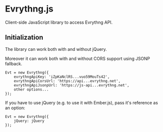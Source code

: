 Evrythng.js
===========

Client-side JavaScript library to access Evrythng API.

## Initialization

The library can work both with and without jQuery.

Moreover it can work both with and without CORS support using JSONP fallback.

	Evt = new Evrythng({
		evrythngApiKey: 'iZpKaNclRS...vuo59MouTs42',
		evrythngApiCorsUrl: 'https://api...evrythng.net',
		evrythngApiJsonpUrl: 'https://js-api...evrythng.net',
		other options...
	});

If you have to use jQuery (e.g. to use it with Ember.js), pass it's reference as an option:

	Evt = new Evrythng({
		jQuery: jQuery
	});

